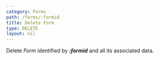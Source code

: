 ```yaml
---
category: Forms
path: /forms/:formid
title: Delete Form
type: DELETE
layout: nil
---
```


Delete *Form* identified by ***:formid*** and all its associated data.